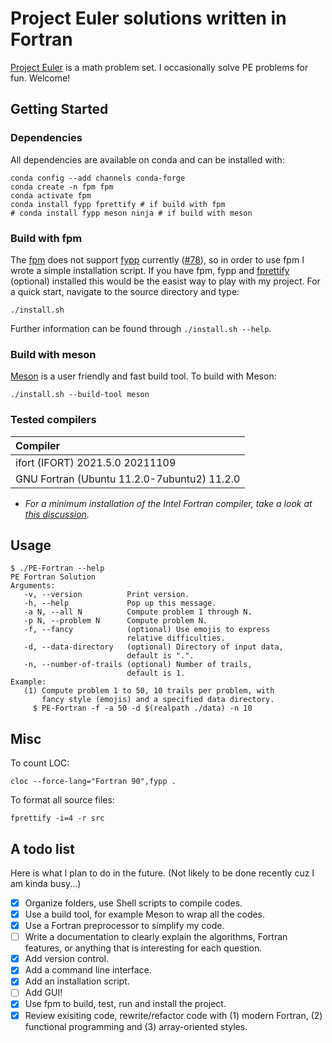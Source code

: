 # Project Euler solutions written in Fortran

[Project Euler](https://projecteuler.net/about) is a math problem set. I occasionally solve PE problems for fun. Welcome!

## Getting Started

### Dependencies

All dependencies are available on conda and can be installed with:

```
conda config --add channels conda-forge
conda create -n fpm fpm
conda activate fpm
conda install fypp fprettify # if build with fpm
# conda install fypp meson ninja # if build with meson
```

### Build with fpm

The [fpm](https://github.com/fortran-lang/fpm) does not support [fypp](https://github.com/aradi/fypp) currently ([#78](https://github.com/fortran-lang/fpm/issues/78)), so in order to use fpm I wrote a simple installation script. If you have fpm, fypp and [fprettify](https://github.com/pseewald/fprettify) (optional) installed this would be the easist way to play with my project. For a quick start, navigate to the source directory and type:

```
./install.sh
```

Further information can be found through `./install.sh --help`.

### Build with meson

[Meson](https://mesonbuild.com/) is a user friendly and fast build tool. To build with Meson:

```
./install.sh --build-tool meson
```

### Tested compilers

| Compiler |
|:----|
| ifort (IFORT) 2021.5.0 20211109 |
| GNU Fortran (Ubuntu 11.2.0-7ubuntu2) 11.2.0 |

* _For a minimum installation of the Intel Fortran compiler, take a look at [this discussion](https://fortran-lang.discourse.group/t/intel-releases-oneapi-toolkit-free-fortran-2018/471/35?u=han190)._


## Usage

```
$ ./PE-Fortran --help
PE Fortran Solution
Arguments:
   -v, --version          Print version.
   -h, --help             Pop up this message.
   -a N, --all N          Compute problem 1 through N.
   -p N, --problem N      Compute problem N.
   -f, --fancy            (optional) Use emojis to express
                          relative difficulties.
   -d, --data-directory   (optional) Directory of input data,
                          default is ".".
   -n, --number-of-trails (optional) Number of trails,
                          default is 1.
Example:
   (1) Compute problem 1 to 50, 10 trails per problem, with
       fancy style (emojis) and a specified data directory.
     $ PE-Fortran -f -a 50 -d $(realpath ./data) -n 10
```

## Misc

To count LOC:
```
cloc --force-lang="Fortran 90",fypp .
```

To format all source files:
```
fprettify -i=4 -r src
```

## A todo list

Here is what I plan to do in the future. (Not likely to be done recently cuz I am kinda busy...)

- [x] Organize folders, use Shell scripts to compile codes.
- [x] Use a build tool, for example Meson to wrap all the codes. 
- [x] Use a Fortran preprocessor to simplify my code.
- [ ] Write a documentation to clearly explain the algorithms, Fortran features, or anything that is interesting for each question.
- [x] Add version control.
- [x] Add a command line interface.
- [x] Add an installation script.
- [ ] Add GUI!
- [x] Use fpm to build, test, run and install the project.
- [x] Review exisiting code, rewrite/refactor code with (1) modern Fortran, (2) functional programming and (3) array-oriented styles.
